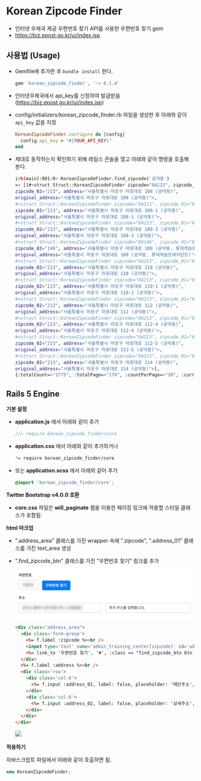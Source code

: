 Korean Zipcode Finder
=====================

* 인터넷 우체국 제공 우편번호 찾기 API를 사용한 우편번호 찾기 gem
* https://biz.epost.go.kr/ui/index.jsp


사용법 (Usage)
-----------

* Gemfile에 추가한 후 `bundle install` 한다.

  ```ruby
  gem 'korean_zipcode_finder', '~> 0.1.4'
  ```

* 인터넷우체국에서 api_key를 신청하여 발급받음 (https://biz.epost.go.kr/ui/index.jsp)

* config/initializers/korean_zipcode_finder.rb 파일을 생성한 후 아래와 같이 `api_key` 값을 지정

    ``` ruby
    KoreanZipcodeFinder.configure do |config|
      config.api_key = "#{YOUR_API_KEY}"
    end
    ```

* 제대로 동작하는지 확인하기 위해 레일스 콘솔을 열고 아래와 같이 명령을 호출해 본다. 

  ```bash
  irb(main):001:0> KoreanZipcodeFinder.find_zipcode('공덕동')
  => [[#<struct Struct::KoreanZipcodeFinder zipcode="04213", zipcode_01="042", 
  zipcode_02="213", address="서울특별시 마포구 마포대로 108 (공덕동)", 
  original_address="서울특별시 마포구 마포대로 108 (공덕동)">, 
  #<struct Struct::KoreanZipcodeFinder zipcode="04213", zipcode_01="042", 
  zipcode_02="213", address="서울특별시 마포구 마포대로 108-1 (공덕동)", 
  original_address="서울특별시 마포구 마포대로 108-1 (공덕동)">, 
  #<struct Struct::KoreanZipcodeFinder zipcode="04213", zipcode_01="042", 
  zipcode_02="213", address="서울특별시 마포구 마포대로 108-3 (공덕동)", 
  original_address="서울특별시 마포구 마포대로 108-3 (공덕동)">, 
  #<struct Struct::KoreanZipcodeFinder zipcode="04146", zipcode_01="041", 
  zipcode_02="146", address="서울특별시 마포구 마포대로 109 (공덕동, 롯데캐슬프레지던트)", 
  original_address="서울특별시 마포구 마포대로 109 (공덕동, 롯데캐슬프레지던트)">, 
  #<struct Struct::KoreanZipcodeFinder zipcode="04213", zipcode_01="042", 
  zipcode_02="213", address="서울특별시 마포구 마포대로 110 (공덕동)", 
  original_address="서울특별시 마포구 마포대로 110 (공덕동)">, 
  #<struct Struct::KoreanZipcodeFinder zipcode="04213", zipcode_01="042", 
  zipcode_02="213", address="서울특별시 마포구 마포대로 110-1 (공덕동)", 
  original_address="서울특별시 마포구 마포대로 110-1 (공덕동)">, 
  #<struct Struct::KoreanZipcodeFinder zipcode="04213", zipcode_01="042", 
  zipcode_02="213", address="서울특별시 마포구 마포대로 112 (공덕동)", 
  original_address="서울특별시 마포구 마포대로 112 (공덕동)">, 
  #<struct Struct::KoreanZipcodeFinder zipcode="04213", zipcode_01="042", 
  zipcode_02="213", address="서울특별시 마포구 마포대로 112-4 (공덕동)", 
  original_address="서울특별시 마포구 마포대로 112-4 (공덕동)">, 
  #<struct Struct::KoreanZipcodeFinder zipcode="04213", zipcode_01="042", 
  zipcode_02="213", address="서울특별시 마포구 마포대로 112-5 (공덕동)", 
  original_address="서울특별시 마포구 마포대로 112-5 (공덕동)">, 
  #<struct Struct::KoreanZipcodeFinder zipcode="04213", zipcode_01="042", 
  zipcode_02="213", address="서울특별시 마포구 마포대로 114 (공덕동)", 
  original_address="서울특별시 마포구 마포대로 114 (공덕동)">], 
  {:totalCount=>"1775", :totalPage=>"178", :countPerPage=>"10", :currentPage=>"1"}]
  ```

Rails 5 Engine
--------------

**기본 설정**

* **application.js** 에서 아래와 같이 추가

    ``` javascript
    //= require korean_zipcode_finder/core
    ```

* **application.css** 에서 아래와 같이 추가하거나 
    ``` css
    *= require korean_zipcode_finder/core
    ```

* 또는 **application.scss** 에서 아래와 같이 추가
    ``` scss
    @import 'korean_zipcode_finder/core';
    ```


**Twitter Bootstrap v4.0.0 호환**
* **core.css** 파일은 **will_paginate** 젬을 이용한 페이징 링크에 적용할 스타일 클래스가 포함됨.

**html 마크업**

* ".address_area" 클래스를 가진 wrapper 속에 ".zipcode", ".address_01" 클래스를 가진 text_area 생성
* ".find_zipcode_btn" 클래스를 가진 "우편번호 찾기" 링크를 추가

  ![](app/assets/images/address_area.png)

  ``` html
  <div class="address_area">
    <div class='form-group'>
      <%= f.label :zipcode %><br />
      <input type='text' name='admin_training_center[zipcode]' id='admin_training_center_zipcode' class='zipcode form-control col-3 col-sm-2 col-md-1 d-inline' value="<%= f.object.zipcode %>" placeholder='99999'>
      <%= link_to '우편번호 찾기', '#', :class => "find_zipcode_btn btn btn-primary ml-2" %>
    </div>
    <%= f.label :address %><br />
    <div class='row'>
      <div class='col-6'>
        <%= f.input :address_01, label: false, placeholder: '메인주소', input_html: {class: "address_01"} %>
      </div>
      <div class='col-6'>
        <%= f.input :address_02, label: false, placeholder: '상세주소', input_html: {class: "address_02"} %>
      </div>
    </div>
  </div>
    ```
  ![](app/assets/images/search_zipcodes.png)  

**적용하기**

자바스크립트 파일에서 아래와 같이 호출하면 됨.

``` javascript
new KoreanZipcodeFinder;
``` 

